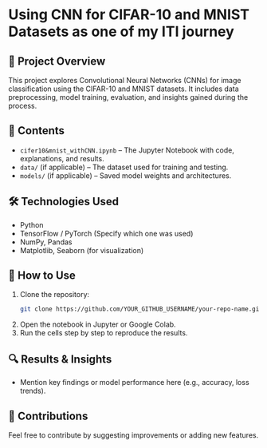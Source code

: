 # Using CNN for CIFAR-10 and MNIST Datasets as one of my ITI journey 

## 📌 Project Overview  
This project explores Convolutional Neural Networks (CNNs) for image classification using the CIFAR-10 and MNIST datasets. It includes data preprocessing, model training, evaluation, and insights gained during the process.  

## 📂 Contents  
- `cifer10&mnist_withCNN.ipynb` – The Jupyter Notebook with code, explanations, and results.  
- `data/` (if applicable) – The dataset used for training and testing.  
- `models/` (if applicable) – Saved model weights and architectures.  

## 🛠 Technologies Used  
- Python  
- TensorFlow / PyTorch (Specify which one was used)  
- NumPy, Pandas  
- Matplotlib, Seaborn (for visualization)  

## 🚀 How to Use  
1. Clone the repository:  
   ```bash
   git clone https://github.com/YOUR_GITHUB_USERNAME/your-repo-name.git
   ```  
2. Open the notebook in Jupyter or Google Colab.  
3. Run the cells step by step to reproduce the results.  

## 🔍 Results & Insights  
- Mention key findings or model performance here (e.g., accuracy, loss trends).  

## 🤝 Contributions  
Feel free to contribute by suggesting improvements or adding new features.  
